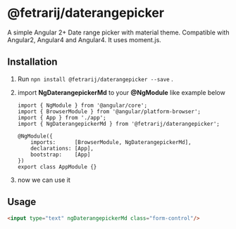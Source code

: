 # @fetrarij/daterangepicker

A simple Angular 2+ Date range picker with material theme. Compatible with Angular2, Angular4 and Angular4. It uses moment.js.

## Installation

1) Run `npn install @fetrarij/daterangepicker --save` . 
2) import **NgDaterangepickerMd** to your **@NgModule** like example below
    ````
    import { NgModule } from '@angular/core';
    import { BrowserModule } from '@angular/platform-browser';
    import { App } from './app';
    import { NgDaterangepickerMd } from '@fetrarij/daterangepicker';

    @NgModule({
        imports:      [BrowserModule, NgDaterangepickerMd],
        declarations: [App],
        bootstrap:    [App]
    })
    export class AppModule {}
    ````

3) now we can use it


## Usage
```html
<input type="text" ngDaterangepickerMd class="form-control"/>
```

